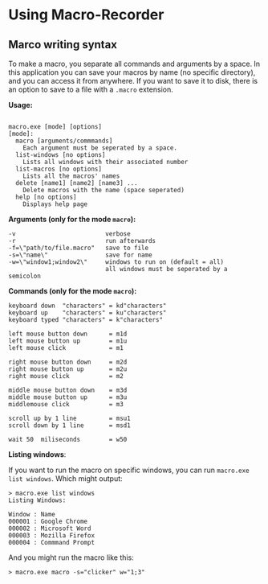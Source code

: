 # Using Macro-Recorder
## Marco writing syntax
To make a macro, you separate all commands and arguments by a space.
In this application you can save your macros by name (no specific directory), and you can access it from anywhere. If you want to save it to disk, there is an option to save to a file with a `.macro` extension.

**Usage:**
```

macro.exe [mode] [options]
[mode]:
  macro [arguments/commmands]
    Each argument must be seperated by a space.
  list-windows [no options]
    Lists all windows with their associated number
  list-macros [no options]
    Lists all the macros' names
  delete [name1] [name2] [name3] ...
    Delete macros with the name (space seperated)
  help [no options]
    Displays help page

```

**Arguments (only for the mode ``macro``):**
```
-v                         verbose
-r                         run afterwards
-f=\"path/to/file.macro"   save to file
-s=\"name\"                save for name
-w=\"window1;window2\"     windows to run on (default = all)
                           all windows must be seperated by a semicolon
```
**Commands (only for the mode ``macro``):**
```
keyboard down  "characters" = kd"characters"
keyboard up    "characters" = ku"characters"
keyboard typed "characters" = k"characters"

left mouse button down      = m1d
left mouse button up        = m1u
left mouse click            = m1

right mouse button down     = m2d
right mouse button up       = m2u
right mouse click           = m2

middle mouse button down    = m3d
middle mouse button up      = m3u
middlemouse click           = m3

scroll up by 1 line         = msu1
scroll down by 1 line       = msd1

wait 50  miliseconds        = w50
```


**Listing windows**:

If you want to run the macro on specific windows, you can run
`macro.exe list windows`.
Which might output:
```
> macro.exe list windows
Listing Windows:

Window : Name
000001 : Google Chrome
000002 : Microsoft Word
000003 : Mozilla Firefox
000004 : Commmand Prompt

```
And you might run the macro like this:
```
> macro.exe macro -s="clicker" w="1;3"
```
